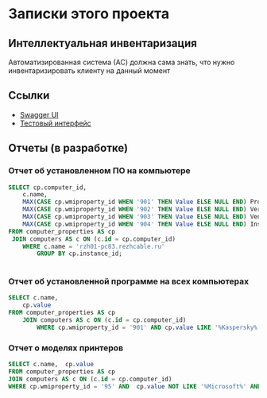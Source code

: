 # Записки этого проекта


## Интеллектуальная инвентаризация

Автоматизированная система (АС) должна сама знать, что нужно инвентаризировать клиенту на данный момент


## Ссылки

 - [Swagger UI](http://itdesk.rezhcable.ru:8400/api/documentation)
 - [Тестовый интерфейс](http://itdesk.rezhcable.ru:8400/tree)







## Отчеты (в разработке)

### Отчет об установленном ПО на компьютере

```sql
SELECT cp.computer_id, 
    c.name,
    MAX(CASE cp.wmiproperty_id WHEN '901' THEN Value ELSE NULL END) ProductName,
    MAX(CASE cp.wmiproperty_id WHEN '902' THEN Value ELSE NULL END) Version,
    MAX(CASE cp.wmiproperty_id WHEN '903' THEN Value ELSE NULL END) Vendor,
    MAX(CASE cp.wmiproperty_id WHEN '904' THEN Value ELSE NULL END) InstallDate
FROM computer_properties AS cp
 JOIN computers AS c ON (c.id = cp.computer_id)
    WHERE c.name = 'rzh01-pc83.rezhcable.ru'
        GROUP BY cp.instance_id;
 
```


### Отчет об установленной программе на всех компьютерах

```sql
SELECT c.name,
    cp.value
FROM computer_properties AS cp
    JOIN computers AS c ON (c.id = cp.computer_id)
        WHERE cp.wmiproperty_id = '901' AND cp.value LIKE '%Kaspersky%' 

```


### Отчет о моделях принтеров

```sql
SELECT c.name,  cp.value
FROM computer_properties AS cp
JOIN computers AS c ON (c.id = cp.computer_id)
WHERE cp.wmiproperty_id = '95' AND  cp.value NOT LIKE '%Microsoft%' AND cp.value NOT LIKE '%PDF%' AND cp.value NOT LIKE '%FAX%' AND cp.value NOT LIKE '%OneNote%' AND cp.value NOT LIKE '%AnyDesk%'  GROUP BY cp.value

```

